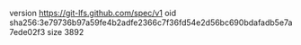 version https://git-lfs.github.com/spec/v1
oid sha256:3e79736b97a59fe4b2adfe2366c7f36fd54e2d56bc690bdafadb5e7a7ede02f3
size 3892
